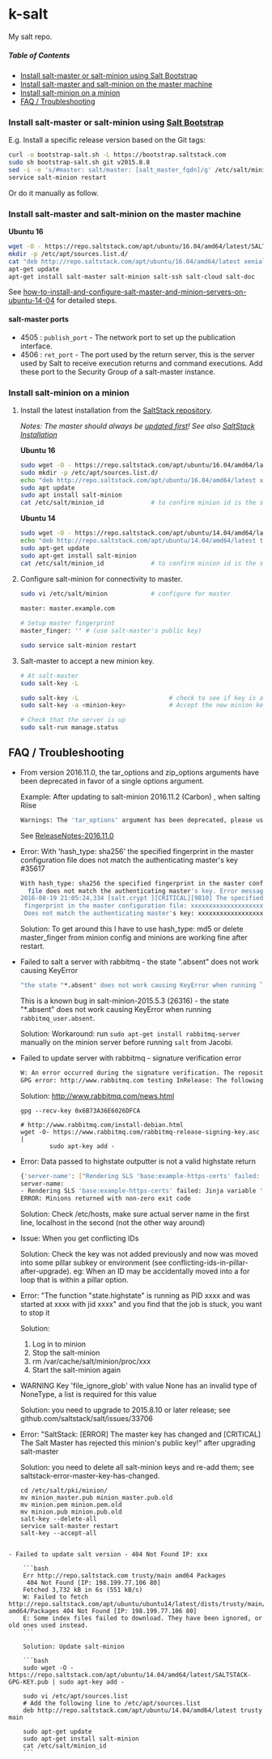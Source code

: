# k-salt

My salt repo.

##### Table of Contents

- [Install salt-master or salt-minion using Salt Bootstrap](#install-salt-master-or-salt-minion-using-salt-bootstrap)
- [Install salt-master and salt-minion on the master machine](#install-salt-master-and-salt-minion-on-the-master-machine)
- [Install salt-minion on a minion](#install-salt-minion-on-a-minion)
- [FAQ / Troubleshooting](#faq---troubleshooting)

### Install salt-master or salt-minion using [Salt Bootstrap](https://docs.saltstack.com/en/latest/topics/tutorials/salt_bootstrap.html)

E.g. Install a specific release version based on the Git tags:
```bash
curl -o bootstrap-salt.sh -L https://bootstrap.saltstack.com
sudo sh bootstrap-salt.sh git v2015.8.8
sed -i -e 's/#master: salt/master: [salt_master_fqdn]/g' /etc/salt/minion
service salt-minion restart
```

Or do it manually as follow.

### Install salt-master and salt-minion on the master machine

   **Ubuntu 16**

   ```bash
   wget -O - https://repo.saltstack.com/apt/ubuntu/16.04/amd64/latest/SALTSTACK-GPG-KEY.pub | sudo apt-key add -
   mkdir -p /etc/apt/sources.list.d/
   cat "deb http://repo.saltstack.com/apt/ubuntu/16.04/amd64/latest xenial main" >> /etc/apt/sources.list.d/saltstack.list
   apt-get update
   apt-get install salt-master salt-minion salt-ssh salt-cloud salt-doc
   ```

See [how-to-install-and-configure-salt-master-and-minion-servers-on-ubuntu-14-04](https://www.digitalocean.com/community/tutorials/how-to-install-and-configure-salt-master-and-minion-servers-on-ubuntu-14-04)
  for detailed steps.

#### salt-master ports

- 4505 : `publish_port` - The network port to set up the publication interface.
- 4506 : `ret_port` - The port used by the return server, this is the server used
 by Salt to receive execution returns and command executions.
 Add these port to the Security Group of a salt-master instance. 

### Install salt-minion on a minion

1. Install the latest installation from the [SaltStack repository](https://repo.saltstack.com/#ubuntu).

   *Notes: The master should always be [updated first](https://docs.saltstack.com/en/latest/topics/installation/index.html#upgrading-salt)!
   See also [SaltStack Installation](https://docs.saltstack.com/en/latest/topics/installation/ubuntu.html)*

   **Ubuntu 16**

   ```bash
   sudo wget -O - https://repo.saltstack.com/apt/ubuntu/16.04/amd64/latest/SALTSTACK-GPG-KEY.pub | sudo apt-key add -
   sudo mkdir -p /etc/apt/sources.list.d/
   echo "deb http://repo.saltstack.com/apt/ubuntu/16.04/amd64/latest xenial main" >> /etc/apt/sources.list.d/saltstack.list
   sudo apt update
   sudo apt install salt-minion
   cat /etc/salt/minion_id             # to confirm minion id is the same as hostname
   ```

   **Ubuntu 14**
    
   ```bash
   sudo wget -O - https://repo.saltstack.com/apt/ubuntu/14.04/amd64/latest/SALTSTACK-GPG-KEY.pub | sudo apt-key add -
   echo "deb http://repo.saltstack.com/apt/ubuntu/14.04/amd64/latest trusty main" >> /etc/apt/sources.list
   sudo apt-get update
   sudo apt-get install salt-minion
   cat /etc/salt/minion_id             # to confirm minion id is the same as hostname
   ```

1. Configure salt-minion for connectivity to master.

   ```bash
   sudo vi /etc/salt/minion            # configure for master
  
   master: master.example.com

   # Setup master fingerprint
   master_finger: '' # (use salt-master's public key)

   sudo service salt-minion restart
   ```

1. Salt-master to accept a new minion key.

   ```bash
   # At salt-master
   sudo salt-key -L

   sudo salt-key -L                         # check to see if key is available
   sudo salt-key -a <minion-key>            # Accept the new minion key

   # Check that the server is up
   sudo salt-run manage.status
   ```
   
## FAQ / Troubleshooting

- From version 2016.11.0, the tar_options and zip_options arguments have been deprecated in favor of a single options argument.

    Example: After updating to salt-minion 2016.11.2 (Carbon) , when salting Riise
    
    ```bash
    Warnings: The 'tar_options' argument has been deprecated, please use 'options' instead.
    ```
    
    See [ReleaseNotes-2016.11.0](https://docs.saltstack.com/en/latest/topics/releases/2016.11.0.html)
    
- Error: With 'hash_type: sha256' the specified fingerprint in the master configuration file does not match the authenticating master's key #35617

    ```bash
    With hash_type: sha256 the specified fingerprint in the master configuration
      file does not match the authenticating master's key. Error message:
    2016-08-19 21:05:24,334 [salt.crypt ][CRITICAL][9810] The specified
     fingerprint in the master configuration file: xxxxxxxxxxxxxxxxxxxxxxxxxx 
     Does not match the authenticating master's key: xxxxxxxxxxxxxxxxxxxxxxxxxxxxxxxxxxxxxxxxxxxxxxxxxxxxxxxxxxxxxxxxxxxxxxx
    ```
    
    Solution: To get around this I have to use hash_type: md5 or delete master_finger from minion config and minions are working fine after restart.


- Failed to salt a server with rabbitmq - the state ".absent" does not work causing KeyError

    ```bash
    "the state "*.absent" does not work causing KeyError when running `rabbitmq_user.absent`."
    ```
    
    This is a known bug in salt-minion-2015.5.3 (26316) - the state "*.absent" does not work causing KeyError when running `rabbitmq_user.absent`.
    
    Solution: Workaround: run `sudo apt-get install rabbitmq-server` manually on the minion server before running `salt` from Jacobi.

- Failed to update server with rabbitmq - signature verification error 

    ```bash
    W: An error occurred during the signature verification. The repository is not updated and the previous index files will be used. 
    GPG error: http://www.rabbitmq.com testing InRelease: The following signatures couldn't be verified because the public key is not available: NO_PUBKEY 6B73A36E6026DFCA
    ```
    
    Solution: http://www.rabbitmq.com/news.html
    
    ```
    gpg --recv-key 0x6B73A36E6026DFCA
     
    # http://www.rabbitmq.com/install-debian.html
    wget -O- https://www.rabbitmq.com/rabbitmq-release-signing-key.asc |
            sudo apt-key add -
    ```

- Error: Data passed to highstate outputter is not a valid highstate return

    ```bash
    {'server-name': ["Rendering SLS 'base:example-https-certs' failed: Jinja variable 'str object' has no attribute 'some_tag'"]}
    server-name:
    - Rendering SLS 'base:example-https-certs' failed: Jinja variable 'str object' has no attribute 'some_tag'
    ERROR: Minions returned with non-zero exit code
    ```

    Solution: Check /etc/hosts, make sure actual server name in the first line, localhost in the second (not the other way around)

- Issue: When you get conflicting IDs

    Solution: Check the key was not added previously and now was moved into some pillar subkey or environment (see conflicting-ids-in-pillar-after-upgrade). eg: When an ID may be accidentally moved into a for loop that is within a pillar option.

- Error: "The function "state.highstate" is running as PID xxxx and was started at xxxx with jid xxxx" and you find that the job is stuck, you want to stop it

    Solution:
    1. Log in to minion
    1. Stop the salt-minion
    1. rm /var/cache/salt/minion/proc/xxx
    1. Start the salt-minion again

- WARNING Key 'file_ignore_glob' with value None has an invalid type of NoneType, a list is required for this value

    Solution: you need to upgrade to 2015.8.10 or later release; see github.com/saltstack/salt/issues/33706

- Error: "SaltStack: [ERROR] The master key has changed and [CRITICAL] The Salt Master has rejected this minion's public key!" after upgrading salt-master

    Solution: you need to delete all salt-minion keys and re-add them; see saltstack-error-master-key-has-changed.
    
    ```
    cd /etc/salt/pki/minion/
    mv minion_master.pub minion_master.pub.old
    mv minion.pem minion.pem.old
    mv minion.pub minion.pub.old
    salt-key --delete-all
    service salt-master restart 
    salt-key --accept-all
```

- Failed to update salt version - 404 Not Found IP: xxx

    ```bash
    Err http://repo.saltstack.com trusty/main amd64 Packages
     404 Not Found [IP: 198.199.77.106 80]
    Fetched 3,732 kB in 6s (551 kB/s)
    W: Failed to fetch http://repo.saltstack.com/apt/ubuntu/ubuntu14/latest/dists/trusty/main/binary-amd64/Packages 404 Not Found [IP: 198.199.77.106 80]
    E: Some index files failed to download. They have been ignored, or old ones used instead.
    ```
    
    Solution: Update salt-minion
    
    ```bash
    sudo wget -O - https://repo.saltstack.com/apt/ubuntu/14.04/amd64/latest/SALTSTACK-GPG-KEY.pub | sudo apt-key add -
      
    sudo vi /etc/apt/sources.list
    # Add the following line to /etc/apt/sources.list
    deb http://repo.saltstack.com/apt/ubuntu/14.04/amd64/latest trusty main
      
    sudo apt-get update
    sudo apt-get install salt-minion
    cat /etc/salt/minion_id
    ```
